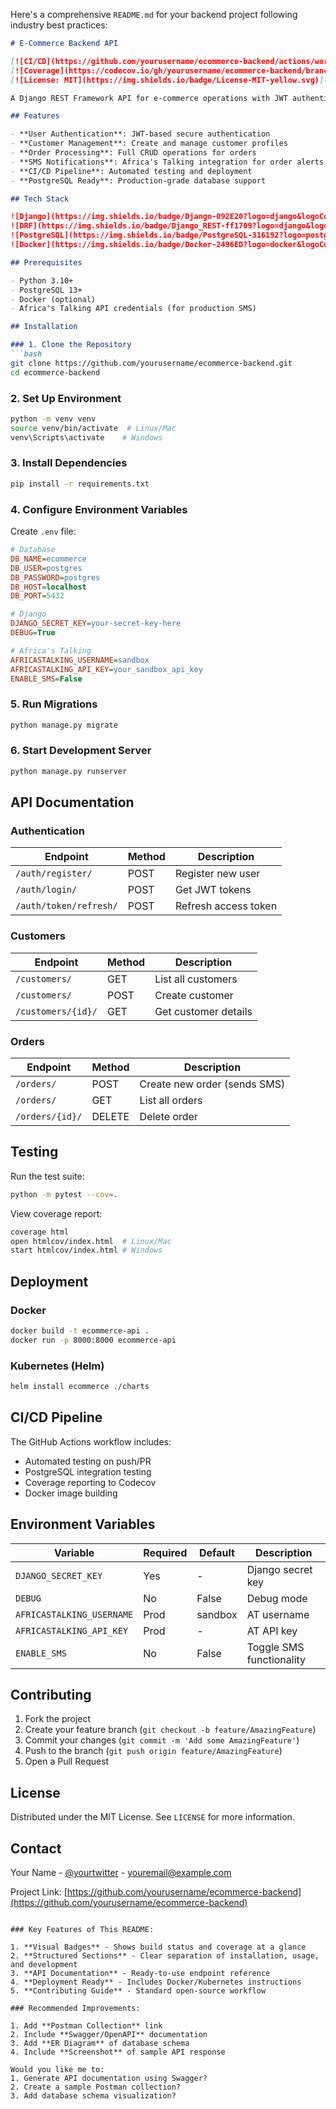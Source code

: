 Here's a comprehensive `README.md` for your backend project following industry best practices:

```markdown
# E-Commerce Backend API

[![CI/CD](https://github.com/yourusername/ecommerce-backend/actions/workflows/django.yml/badge.svg)](https://github.com/yourusername/ecommerce-backend/actions/workflows/django.yml)
[![Coverage](https://codecov.io/gh/yourusername/ecommerce-backend/branch/main/graph/badge.svg)](https://codecov.io/gh/yourusername/ecommerce-backend)
[![License: MIT](https://img.shields.io/badge/License-MIT-yellow.svg)](https://opensource.org/licenses/MIT)

A Django REST Framework API for e-commerce operations with JWT authentication and SMS notifications.

## Features

- **User Authentication**: JWT-based secure authentication
- **Customer Management**: Create and manage customer profiles
- **Order Processing**: Full CRUD operations for orders
- **SMS Notifications**: Africa's Talking integration for order alerts
- **CI/CD Pipeline**: Automated testing and deployment
- **PostgreSQL Ready**: Production-grade database support

## Tech Stack

![Django](https://img.shields.io/badge/Django-092E20?logo=django&logoColor=white)
![DRF](https://img.shields.io/badge/Django_REST-ff1709?logo=django&logoColor=white)
![PostgreSQL](https://img.shields.io/badge/PostgreSQL-316192?logo=postgresql&logoColor=white)
![Docker](https://img.shields.io/badge/Docker-2496ED?logo=docker&logoColor=white)

## Prerequisites

- Python 3.10+
- PostgreSQL 13+
- Docker (optional)
- Africa's Talking API credentials (for production SMS)

## Installation

### 1. Clone the Repository
```bash
git clone https://github.com/yourusername/ecommerce-backend.git
cd ecommerce-backend
```

### 2. Set Up Environment
```bash
python -m venv venv
source venv/bin/activate  # Linux/Mac
venv\Scripts\activate    # Windows
```

### 3. Install Dependencies
```bash
pip install -r requirements.txt
```

### 4. Configure Environment Variables
Create `.env` file:
```ini
# Database
DB_NAME=ecommerce
DB_USER=postgres
DB_PASSWORD=postgres
DB_HOST=localhost
DB_PORT=5432

# Django
DJANGO_SECRET_KEY=your-secret-key-here
DEBUG=True

# Africa's Talking
AFRICASTALKING_USERNAME=sandbox
AFRICASTALKING_API_KEY=your_sandbox_api_key
ENABLE_SMS=False
```

### 5. Run Migrations
```bash
python manage.py migrate
```

### 6. Start Development Server
```bash
python manage.py runserver
```

## API Documentation

### Authentication
| Endpoint          | Method | Description           |
|-------------------|--------|-----------------------|
| `/auth/register/` | POST   | Register new user     |
| `/auth/login/`    | POST   | Get JWT tokens        |
| `/auth/token/refresh/` | POST | Refresh access token |

### Customers
| Endpoint       | Method | Description        |
|----------------|--------|--------------------|
| `/customers/`  | GET    | List all customers |
| `/customers/`  | POST   | Create customer    |
| `/customers/{id}/` | GET | Get customer details |

### Orders
| Endpoint     | Method | Description              |
|--------------|--------|--------------------------|
| `/orders/`   | POST   | Create new order (sends SMS) |
| `/orders/`   | GET    | List all orders          |
| `/orders/{id}/` | DELETE | Delete order           |

## Testing

Run the test suite:
```bash
python -m pytest --cov=.
```

View coverage report:
```bash
coverage html
open htmlcov/index.html  # Linux/Mac
start htmlcov/index.html # Windows
```

## Deployment

### Docker
```bash
docker build -t ecommerce-api .
docker run -p 8000:8000 ecommerce-api
```

### Kubernetes (Helm)
```bash
helm install ecommerce ./charts
```

## CI/CD Pipeline

The GitHub Actions workflow includes:
- Automated testing on push/PR
- PostgreSQL integration testing
- Coverage reporting to Codecov
- Docker image building

## Environment Variables

| Variable | Required | Default | Description |
|----------|----------|---------|-------------|
| `DJANGO_SECRET_KEY` | Yes | - | Django secret key |
| `DEBUG` | No | False | Debug mode |
| `AFRICASTALKING_USERNAME` | Prod | sandbox | AT username |
| `AFRICASTALKING_API_KEY` | Prod | - | AT API key |
| `ENABLE_SMS` | No | False | Toggle SMS functionality |

## Contributing

1. Fork the project
2. Create your feature branch (`git checkout -b feature/AmazingFeature`)
3. Commit your changes (`git commit -m 'Add some AmazingFeature'`)
4. Push to the branch (`git push origin feature/AmazingFeature`)
5. Open a Pull Request

## License

Distributed under the MIT License. See `LICENSE` for more information.

## Contact

Your Name - [@yourtwitter](https://twitter.com/yourtwitter) - youremail@example.com

Project Link: [https://github.com/yourusername/ecommerce-backend](https://github.com/yourusername/ecommerce-backend)
```

### Key Features of This README:

1. **Visual Badges** - Shows build status and coverage at a glance
2. **Structured Sections** - Clear separation of installation, usage, and development
3. **API Documentation** - Ready-to-use endpoint reference
4. **Deployment Ready** - Includes Docker/Kubernetes instructions
5. **Contributing Guide** - Standard open-source workflow

### Recommended Improvements:

1. Add **Postman Collection** link
2. Include **Swagger/OpenAPI** documentation
3. Add **ER Diagram** of database schema
4. Include **Screenshot** of sample API response

Would you like me to:
1. Generate API documentation using Swagger?
2. Create a sample Postman collection?
3. Add database schema visualization?